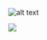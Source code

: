![alt text](https://media.giphy.com/media/l4pTgy6YeIJxvLq48/giphy.gif)
<a href="https://media.giphy.com/media/l4pTgy6YeIJxvLq48/giphy.gif"></a>

<img src="https://media.giphy.com/media/l4pTgy6YeIJxvLq48/giphy.gif"/>
